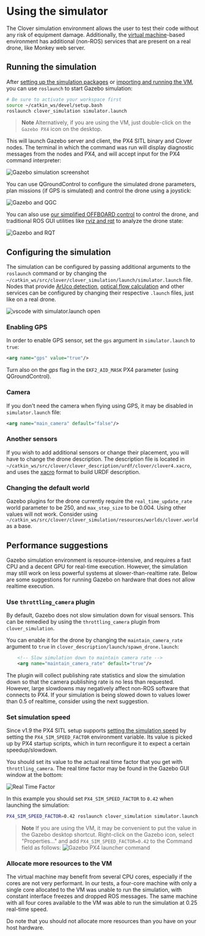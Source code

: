 # Using the simulator

The Clover simulation environment allows the user to test their code without any risk of equipment damage. Additionally, the [virtual machine](simulation_vm.md)-based environment has additional (non-ROS) services that are present on a real drone, like Monkey web server.

## Running the simulation

After [setting up the simulation packages](simulation_native.md) or [importing and running the VM](simulation_vm.md), you can use `roslaunch` to start Gazebo simulation:

```bash
# Be sure to activate your workspace first
source ~/catkin_ws/devel/setup.bash
roslaunch clover_simulation simulator.launch
```

> **Note** Alternatively, if you are using the VM, just double-click on the `Gazebo PX4` icon on the desktop.

This will launch Gazebo server and client, the PX4 SITL binary and Clover nodes. The terminal in which the command was run will display diagnostic messages from the nodes and PX4, and will accept input for the PX4 command interpreter:

![Gazebo simulation screenshot](../assets/simulation_usage/01_running_gazebo.jpg)

You can use QGroundControl to configure the simulated drone parameters, plan missions (if GPS is simulated) and control the drone using a joystick:

![Gazebo and QGC](../assets/simulation_usage/02_gazebo_qgc.jpg)

You can also use [our simplified OFFBOARD control](simple_offboard.md) to control the drone, and traditional ROS GUI utilities like [rviz and rqt](rviz.md) to analyze the drone state:

![Gazebo and RQT](../assets/simulation_usage/03_gazebo_rqt.jpg)

## Configuring the simulation

The simulation can be configured by passing additional arguments to the `roslaunch` command or by changing the `~/catkin_ws/src/clover/clover_simulation/launch/simulator.launch` file. Nodes that provide [ArUco detection](aruco.md), [optical flow calculation](optical_flow.md) and other services can be configured by changing their respective `.launch` files, just like on a real drone.

![vscode with simulator.launch open](../assets/simulation_usage/04_vscode_config.jpg)

### Enabling GPS

In order to enable GPS sensor, set the `gps` argument in `simulator.launch` to `true`:

```xml
<arg name="gps" value="true"/>
```

Turn also on the *gps* flag in the `EKF2_AID_MASK` PX4 parameter (using QGroundControl).

### Camera

If you don't need the camera when flying using GPS, it may be disabled in `simulator.launch` file:

```xml
<arg name="main_camera" default="false"/>
```

### Another sensors

If you wish to add additional sensors or change their placement, you will have to change the drone description. The description file is located in `~/catkin_ws/src/clover/clover_description/urdf/clover/clover4.xacro`, and uses the [xacro](http://wiki.ros.org/xacro) format to build URDF description.

### Changing the default world

Gazebo plugins for the drone currently require the `real_time_update_rate` world parameter to be 250, and `max_step_size` to be 0.004. Using other values will not work. Consider using `~/catkin_ws/src/clover/clover_simulation/resources/worlds/clover.world` as a base.

## Performance suggestions

Gazebo simulation environment is resource-intensive, and requires a fast CPU and a decent GPU for real-time execution. However, the simulation may still work on less powerful systems at slower-than-realtime rate. Below are some suggestions for running Gazebo on hardware that does not allow realtime execution.

### Use `throttling_camera` plugin

By default, Gazebo does not slow simulation down for visual sensors. This can be remedied by using the `throttling_camera` plugin from `clover_simulation`.

You can enable it for the drone by changing the `maintain_camera_rate` argument to `true` in `clover_description/launch/spawn_drone.launch`:

```xml
    <!-- Slow simulation down to maintain camera rate -->
    <arg name="maintain_camera_rate" default="true"/>
```

The plugin will collect publishing rate statistics and slow the simulation down so that the camera publishing rate is no less than requested. However, large slowdowns may negatively affect non-ROS software that connects to PX4. If your simulation is being slowed down to values lower than 0.5 of realtime, consider using the next suggestion.

### Set simulation speed

Since v1.9 the PX4 SITL setup supports [setting the simulation speed](https://docs.px4.io/master/en/simulation/#run-simulation-faster-than-realtime) by setting the `PX4_SIM_SPEED_FACTOR` environment variable. Its value is picked up by PX4 startup scripts, which in turn reconfigure it to expect a certain speedup/slowdown.

You should set its value to the actual real time factor that you get with `throttling_camera`. The real time factor may be found in the Gazebo GUI window at the bottom:

![Real Time Factor](../assets/simulation_usage/05_real_time_factor.png)

In this example you should set `PX4_SIM_SPEED_FACTOR` to `0.42` when launching the simulation:

```bash
PX4_SIM_SPEED_FACTOR=0.42 roslaunch clover_simulation simulator.launch
```

> **Note** If you are using the VM, it may be convenient to put the value in the Gazebo desktop shortcut. Right-click on the Gazebo icon, select "Properties..." and add `PX4_SIM_SPEED_FACTOR=0.42` to the Command field as follows:
![Gazebo PX4 launcher command](../assets/simulation_usage/06_gazebo_px4_launcher.png)

### Allocate more resources to the VM

The virtual machine may benefit from several CPU cores, especially if the cores are not very performant. In our tests, a four-core machine with only a single core allocated to the VM was unable to run the simulation, with constant interface freezes and dropped ROS messages. The same machine with all four cores available to the VM was able to run the simulation at 0.25 real-time speed.

Do note that you should not allocate more resources than you have on your host hardware.
